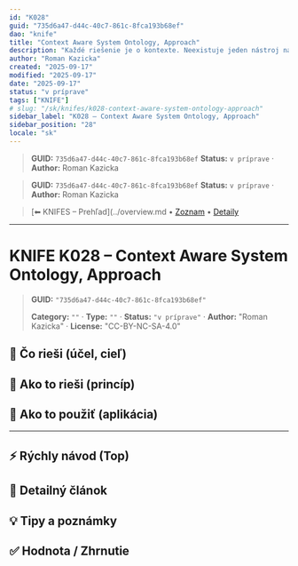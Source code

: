 ```yaml
---
id: "K028"
guid: "735d6a47-d44c-40c7-861c-8fca193b68ef"
dao: "knife"
title: "Context Aware System Ontology, Approach"
description: "Každé riešenie je o kontexte. Neexistuje jeden nástroj na vštky problémy. Toto zasahuje do filozofie."
author: "Roman Kazicka"
created: "2025-09-17"
modified: "2025-09-17"
date: "2025-09-17"
status: "v príprave"
tags: ["KNIFE"]
# slug: "/sk/knifes/k028-context-aware-system-ontology-approach"
sidebar_label: "K028 – Context Aware System Ontology, Approach"
sidebar_position: "28"
locale: "sk"
---
```

<!-- fm-visible: start -->
> **GUID:** `735d6a47-d44c-40c7-861c-8fca193b68ef`
> **Status:** `v príprave` · **Author:** Roman Kazicka
<!-- fm-visible: end -->
<!-- body:start -->

<!-- fm-visible: start -->
> **GUID:** `735d6a47-d44c-40c7-861c-8fca193b68ef`
> **Status:** `v príprave` · **Author:** Roman Kazicka
<!-- fm-visible: end -->
<!-- body:start -->

<!-- nav:knifes -->
> [⬅ KNIFES – Prehľad](../overview.md • [Zoznam](../KNIFE_Overview_List.md) • [Detaily](../KNIFE_Overview_Details.md)
---
# KNIFE K028 – Context Aware System Ontology, Approach
<!-- fm-visible: start -->

> **GUID:** `"735d6a47-d44c-40c7-861c-8fca193b68ef"`
>   
> **Category:** `""` · **Type:** `""` · **Status:** `"v príprave"` · **Author:** "Roman Kazicka" · **License:** "CC-BY-NC-SA-4.0"
<!-- fm-visible: end -->


## 🎯 Čo rieši (účel, cieľ)

## 🧩 Ako to rieši (princíp)

## 🧪 Ako to použiť (aplikácia)

---

## ⚡ Rýchly návod (Top)

## 📜 Detailný článok

## 💡 Tipy a poznámky

## ✅ Hodnota / Zhrnutie
